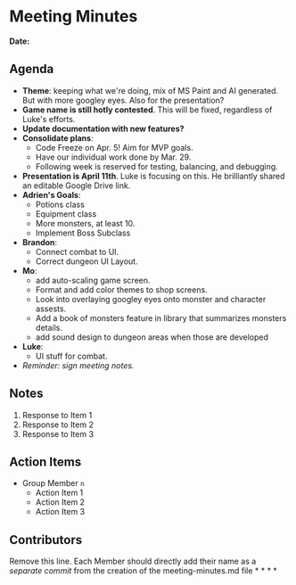 # Meeting Minutes
**Date:**

## Agenda
- **Theme**: keeping what we're doing, mix of MS Paint and AI generated.  But with more googley eyes.  Also for the presentation?
- **Game name is still hotly contested**.  This will be fixed, regardless of Luke's efforts.
- **Update documentation with new features?**
- **Consolidate plans**: 
	- Code Freeze on Apr. 5!  Aim for MVP goals.
	- Have our individual work done by Mar. 29.
	- Following week is reserved for testing, balancing, and debugging.
- **Presentation is April 11th**.  Luke is focusing on this.  He brilliantly shared an editable Google Drive link.
- **Adrien's Goals**:
	- Potions class 
	- Equipment class
	- More monsters, at least 10.
	- Implement Boss Subclass
- **Brandon**:
	- Connect combat to UI.
   	- Correct dungeon UI Layout.
- **Mo**:
  	- add auto-scaling game screen.
	- Format and add color themes to shop screens.
  	- Look into overlaying googley eyes onto monster and character assests.
  	- Add a book of monsters feature in library that summarizes monsters details.
  	- add sound design to dungeon areas when those are developed
- **Luke**:
	- UI stuff for combat.
- *Reminder: sign meeting notes.*

## Notes
1. Response to Item 1
2. Response to Item 2
3. Response to Item 3

## Action Items
* Group Member `n`
    * Action Item 1
    * Action Item 2
    * Action Item 3

## Contributors
Remove this line. Each Member should directly add their name as a _separate commit_ from the creation of the meeting-minutes.md file
*
*
*
*
